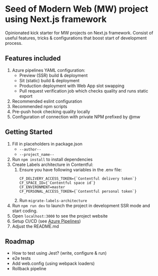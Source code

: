 # Seed of  Modern Web (MW) project using Next.js framework
Opinionated kick starter for MW projects on Next.js framework. Consist of useful  features, tricks  & configurations that boost start of development process.

## Features included
1. Azure pipelines YAML configuration:
    - Preview (SSR) build & deployment
    - Sit (static) build & deployment
    - Production deployment with Web App slot swapping
    - Pull request verification job which checks quality and runs static export
1. Recommended eslint configuration
1. Recommended npm scripts
1. Pre-push hook checking quality locally
1. Configuration of connection with private NPM prefixed by @mw

## Getting Started
1. Fill in placeholders in package.json
    - `--author--`
    - `--project_name--`
1. Run `npm install`  to install dependencies
1. Create Labels architecture in Contentful:
    1. Ensure you have following variables in the .env file:
        ```
        CF_DELIVERY_ACCESS_TOKEN={`Contentful delivery token`}
        CF_SPACE_ID={`Contentful space id`}
        CF_ENVIRONMENT=master
        CF_PERSONAL_ACCESS_TOKEN={`Contentful personal token`}
        ```
    1. Run `migrate-labels-architecture`
1. Run `npm run dev` to launch the project in development SSR mode and start coding.
1. Open `localhost:3000` to see the project website
1. Setup CI/CD (see [Azure Pipelines](./docs/azure-pipelines.md))
1. Adjust the README.md

## Roadmap
- How to test using Jest?  (write, configure & run)
- e2e tests
- Add web.config (using webpack loaders)
- Rollback pipeline

